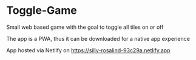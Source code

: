 # Toggle-Game
Small web based game with the goal to toggle all tiles on or off

The app is a PWA, thus it can be downloaded for a native app experience

App hosted via Netlify on https://silly-rosalind-93c29a.netlify.app
